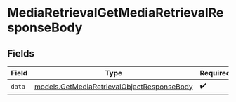 # MediaRetrievalGetMediaRetrievalResponseBody


## Fields

| Field                                                                                          | Type                                                                                           | Required                                                                                       | Description                                                                                    |
| ---------------------------------------------------------------------------------------------- | ---------------------------------------------------------------------------------------------- | ---------------------------------------------------------------------------------------------- | ---------------------------------------------------------------------------------------------- |
| `data`                                                                                         | [models.GetMediaRetrievalObjectResponseBody](../models/getmediaretrievalobjectresponsebody.md) | :heavy_check_mark:                                                                             | N/A                                                                                            |